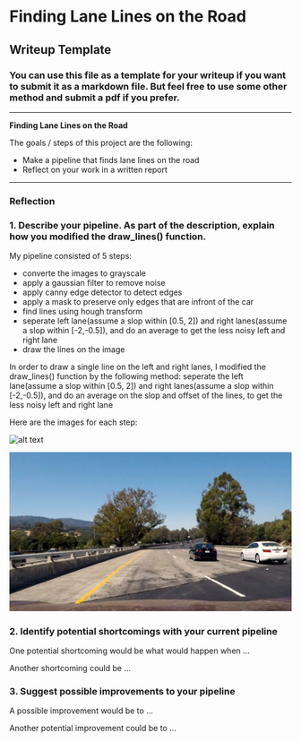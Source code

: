 # **Finding Lane Lines on the Road** 

## Writeup Template

### You can use this file as a template for your writeup if you want to submit it as a markdown file. But feel free to use some other method and submit a pdf if you prefer.

---

**Finding Lane Lines on the Road**

The goals / steps of this project are the following:
* Make a pipeline that finds lane lines on the road
* Reflect on your work in a written report

[//]: # (Image References)

[image1]: ./examples/grayscale.jpg "Grayscale"

[image2]: ./test_image_output/input_img.jpg "Input"

---

### Reflection

### 1. Describe your pipeline. As part of the description, explain how you modified the draw_lines() function.

My pipeline consisted of 5 steps:
* converte the images to grayscale
* apply a gaussian filter to remove noise
* apply canny edge detector to detect edges
* apply a mask to preserve only edges that are infront of the car
* find lines using hough transform
* seperate left lane(assume a slop within [0.5, 2]) and right lanes(assume a slop within [-2,-0.5]), and do an average to get the less noisy left and right lane
* draw the lines on the image

In order to draw a single line on the left and right lanes, I modified the draw_lines() function by the following method:
seperate the left lane(assume a slop within [0.5, 2]) and right lanes(assume a slop within [-2,-0.5]), 
and do an average on the slop and offset of the lines, to get the less noisy left and right lane

Here are the images for each step: 

![alt text][image1]

![alt text][image2]
### 2. Identify potential shortcomings with your current pipeline


One potential shortcoming would be what would happen when ... 

Another shortcoming could be ...


### 3. Suggest possible improvements to your pipeline

A possible improvement would be to ...

Another potential improvement could be to ...
